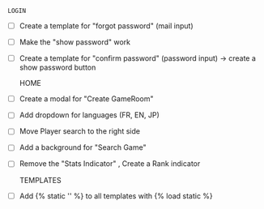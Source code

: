     LOGIN

- [ ] Create a template for "forgot password" (mail input)
- [ ] Make the "show password" work

- [ ] Create a template for "confirm password" (password input) -> create a show password button


    HOME
- [ ] Create a modal for "Create GameRoom"
- [ ] Add dropdown for languages (FR, EN, JP)
- [ ] Move Player search to the right side
- [ ] Add a background for "Search Game"
- [ ] Remove the "Stats Indicator" , Create a Rank indicator

    TEMPLATES
- [ ] Add {% static '' %} to all templates with {% load static %}